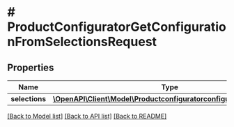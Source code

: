 # # ProductConfiguratorGetConfigurationFromSelectionsRequest


## Properties 


Name | Type | Description | Notes
------------ | ------------- | ------------- | -------------
**selections**| [**\OpenAPI\Client\Model\ProductconfiguratorconfigurationSelection[]**](ProductconfiguratorconfigurationSelection.md) |   | [optional]


[[Back to Model list]](../../README.md#models) [[Back to API list]](../../README.md#endpoints) [[Back to README]](../../README.md)

